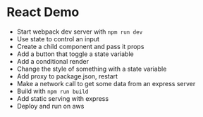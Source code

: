 # React Demo

- Start webpack dev server with `npm run dev`
- Use state to control an input
- Create a child component and pass it props
- Add a button that toggle a state variable
- Add a conditional render
- Change the style of something with a state variable
- Add proxy to package.json, restart
- Make a network call to get some data from an express server
- Build with `npm run build`
- Add static serving with express
- Deploy and run on aws